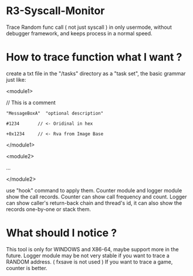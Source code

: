 # R3-Syscall-Monitor
Trace Random func call ( not just syscall ) in only usermode, without debugger framework, and keeps process in a normal speed.

# How to trace function what I want ?
create a txt file in the "/tasks" directory as a "task set", the basic grammar just like:

  &lt;module1&gt;

  // This is a comment
  
    "MessageBoxA"  "optional description"
    
    #1234       // <- Oridinal in hex
    
    +0x1234     // <- Rva from Image Base
    
  &lt;/module1&gt;
  

  &lt;module2&gt;
    
  ...
  
  &lt;/module2&gt;
  
use "hook" command to apply them.
Counter module and logger module show the call records. 
Counter can show call frequency and count. 
Logger can show caller's return-back chain and thread's id, it can also show the records one-by-one or stack them.

# What should I notice ?
This tool is only for WINDOWS and X86-64, maybe support more in the future.
Logger module may be not very stable if you want to trace a RANDOM address. ( fxsave is not used )
If you want to trace a game, counter is better.
